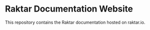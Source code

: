 # Raktar Documentation Website

This repository contains the Raktar documentation hosted on raktar.io.